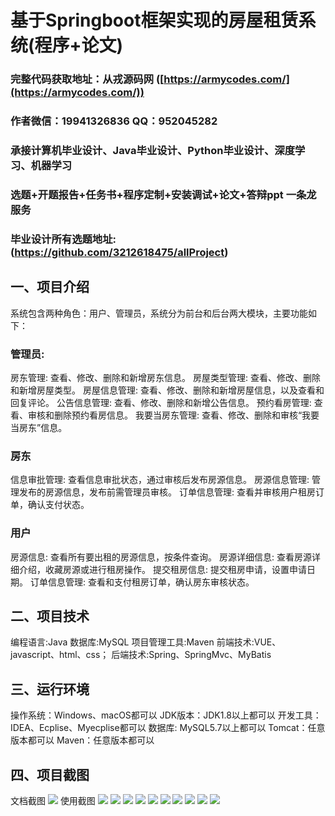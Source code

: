 基于Springboot框架实现的房屋租赁系统(程序+论文)
=
###  完整代码获取地址：从戎源码网 ([https://armycodes.com/](https://armycodes.com/))
###  作者微信：19941326836  QQ：952045282 
###  承接计算机毕业设计、Java毕业设计、Python毕业设计、深度学习、机器学习
###  选题+开题报告+任务书+程序定制+安装调试+论文+答辩ppt 一条龙服务
###  毕业设计所有选题地址:(https://github.com/3212618475/allProject)


一、项目介绍
---
系统包含两种角色：用户、管理员，系统分为前台和后台两大模块，主要功能如下：

### 管理员:
房东管理: 查看、修改、删除和新增房东信息。
房屋类型管理: 查看、修改、删除和新增房屋类型。
房屋信息管理: 查看、修改、删除和新增房屋信息，以及查看和回复评论。
公告信息管理: 查看、修改、删除和新增公告信息。
预约看房管理: 查看、审核和删除预约看房信息。
我要当房东管理: 查看、修改、删除和审核“我要当房东”信息。

### 房东
信息审批管理: 查看信息审批状态，通过审核后发布房源信息。
房源信息管理: 管理发布的房源信息，发布前需管理员审核。
订单信息管理: 查看并审核用户租房订单，确认支付状态。
### 用户
房源信息: 查看所有要出租的房源信息，按条件查询。
房源详细信息: 查看房源详细介绍，收藏房源或进行租房操作。
提交租房信息: 提交租房申请，设置申请日期。
订单信息管理: 查看和支付租房订单，确认房东审核状态。

二、项目技术
---
编程语言:Java 
数据库:MySQL
项目管理工具:Maven 
前端技术:VUE、javascript、html、css； 
后端技术:Spring、SpringMvc、MyBatis

三、运行环境
---
操作系统：Windows、macOS都可以
JDK版本：JDK1.8以上都可以
开发工具：IDEA、Ecplise、Myecplise都可以
数据库: MySQL5.7以上都可以
Tomcat：任意版本都可以
Maven：任意版本都可以

四、项目截图
---
文档截图
![](limage/1.png)
使用截图
![](image/1.png)
![](image/2.png)
![](image/3.png)
![](image/4.png)
![](image/5.png)
![](image/6.png)
![](image/7.png)
![](image/8.png)
![](image/9.png)
![](image/10.png)
